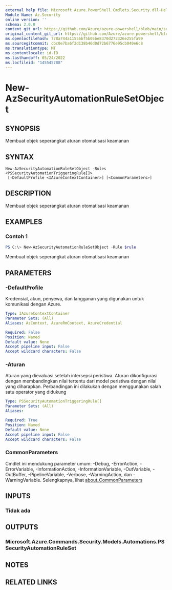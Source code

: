 ```yaml
---
external help file: Microsoft.Azure.PowerShell.Cmdlets.Security.dll-Help.xml
Module Name: Az.Security
online version: ''
schema: 2.0.0
content_git_url: https://github.com/Azure/azure-powershell/blob/main/src/Security/Security/help/New-AzSecurityAutomationRuleSetObject.md
original_content_git_url: https://github.com/Azure/azure-powershell/blob/main/src/Security/Security/help/New-AzSecurityAutomationRuleSetObject.md
ms.openlocfilehash: 778a744a11556bf5b05be8370d272326e255fa99
ms.sourcegitcommit: cbc0e7ba6f2d138b46d0d72b6776e95cb040e6c8
ms.translationtype: MT
ms.contentlocale: id-ID
ms.lasthandoff: 05/24/2022
ms.locfileid: "145545788"
---
```

# New-AzSecurityAutomationRuleSetObject

## SYNOPSIS
Membuat objek seperangkat aturan otomatisasi keamanan

## SYNTAX

```
New-AzSecurityAutomationRuleSetObject -Rules <PSSecurityAutomationTriggeringRule[]>
 [-DefaultProfile <IAzureContextContainer>] [<CommonParameters>]
```

## DESCRIPTION
Membuat objek seperangkat aturan otomatisasi keamanan

## EXAMPLES

### Contoh 1
```powershell
PS C:\> New-AzSecurityAutomationRuleSetObject -Rule $rule
```

Membuat objek seperangkat aturan otomatisasi keamanan

## PARAMETERS

### -DefaultProfile
Kredensial, akun, penyewa, dan langganan yang digunakan untuk komunikasi dengan Azure.

```yaml
Type: IAzureContextContainer
Parameter Sets: (All)
Aliases: AzContext, AzureRmContext, AzureCredential

Required: False
Position: Named
Default value: None
Accept pipeline input: False
Accept wildcard characters: False
```

### -Aturan
Aturan yang dievaluasi setelah intersepsi peristiwa.
Aturan dikonfigurasi dengan membandingkan nilai tertentu dari model peristiwa dengan nilai yang diharapkan.
Perbandingan ini dilakukan dengan menggunakan salah satu operator yang didukung

```yaml
Type: PSSecurityAutomationTriggeringRule[]
Parameter Sets: (All)
Aliases:

Required: True
Position: Named
Default value: None
Accept pipeline input: False
Accept wildcard characters: False
```

### CommonParameters
Cmdlet ini mendukung parameter umum: -Debug, -ErrorAction, -ErrorVariable, -InformationAction, -InformationVariable, -OutVariable, -OutBuffer, -PipelineVariable, -Verbose, -WarningAction, dan -WarningVariable. Selengkapnya, lihat [about_CommonParameters](http://go.microsoft.com/fwlink/?LinkID=113216)

## INPUTS

### Tidak ada

## OUTPUTS

### Microsoft.Azure.Commands.Security.Models.Automations.PSSecurityAutomationRuleSet

## NOTES

## RELATED LINKS
